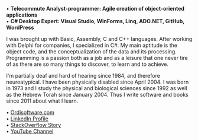 • **Telecommute Analyst-programmer: Agile creation of object-oriented applications<br>**
• **C# Desktop Expert: Visual Studio, WinForms, Linq, ADO.NET, GitHub, WordPress**

I was brought up with Basic, Assembly, C and C++ languages. After working with Delphi for companies, I specialized in C#. My main aptitude is the object code, and the conceptualization of the data and its processing. Programming is a passion both as a job and as a leisure that one never tire of as there are so many things to discover, to learn and to achieve.

I'm partially deaf and hard of hearing since 1984, and therefore neuroatypical. I have been physically disabled since April 2004. I was born in 1973 and I study the physical and biological sciences since 1992 as well as the Hebrew Torah since January 2004. Thus I write software and books since 2011 about what I learn.

• [Ordisoftware.com](https://www.ordisoftware.com)<br>
• [LinkedIn Profile](https://linkedin.com/in/ordisoftware)<br>
• [StackOverflow Story](https://stackoverflow.com/users/story/12031933)<br>
• [YouTube Channel](https://www.youtube.com/user/Ordisoftware)

<!--
**Ordisoftware/Ordisoftware** is a ✨ _special_ ✨ repository because its `README.md` (this file) appears on your GitHub profile.

Here are some ideas to get you started:

- 🔭 I’m currently working on ...
- 🌱 I’m currently learning ...
- 👯 I’m looking to collaborate on ...
- 🤔 I’m looking for help with ...
- 💬 Ask me about ...
- 📫 How to reach me: ...
- 😄 Pronouns: ...
- ⚡ Fun fact: ...
-->
